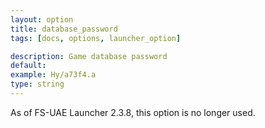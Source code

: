 ```yaml
---
layout: option
title: database_password
tags: [docs, options, launcher_option]

description: Game database password
default:
example: Hy/a73f4.a
type: string
---
```


As of FS-UAE Launcher 2.3.8, this option is no longer used.
